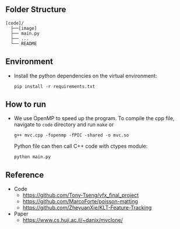 ## Folder Structure
```
[code]/
  ├──[image]
  ├── main.py
  ├── ...
  └── README
```
  
## Environment

* Install the python dependencies on the virtual environment:

  ``` 
  pip install -r requirements.txt
  ```

## How to run

* We use OpenMP to speed up the program. To compile the cpp file, navigate to ```code``` directory and run ```make``` 
  or 
  ```
  g++ mvc.cpp -fopenmp -fPIC -shared -o mvc.so
  ```
    
  Python file can then call C++ code with ctypes module:
   
    ```
    python main.py
    ```

    
## Reference 
* Code
    * https://github.com/Tony-Tseng/vfx_final_project
    * https://github.com/MarcoForte/poisson-matting
    * https://github.com/ZheyuanXie/KLT-Feature-Tracking
* Paper
    * https://www.cs.huji.ac.il/~danix/mvclone/
